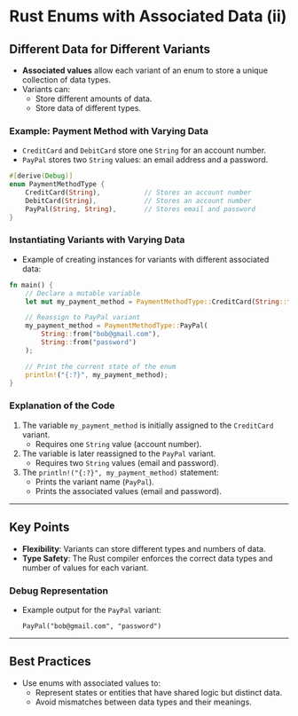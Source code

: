 # Rust Enums with Associated Data (ii)

## Different Data for Different Variants
- **Associated values** allow each variant of an enum to store a unique collection of data types.
- Variants can:
  - Store different amounts of data.
  - Store data of different types.

### Example: Payment Method with Varying Data
- `CreditCard` and `DebitCard` store one `String` for an account number.
- `PayPal` stores two `String` values: an email address and a password.

```rust
#[derive(Debug)]
enum PaymentMethodType {
    CreditCard(String),           // Stores an account number
    DebitCard(String),            // Stores an account number
    PayPal(String, String),       // Stores email and password
}
```

### Instantiating Variants with Varying Data
- Example of creating instances for variants with different associated data:

```rust
fn main() {
    // Declare a mutable variable
    let mut my_payment_method = PaymentMethodType::CreditCard(String::from("5678"));

    // Reassign to PayPal variant
    my_payment_method = PaymentMethodType::PayPal(
        String::from("bob@gmail.com"), 
        String::from("password")
    );

    // Print the current state of the enum
    println!("{:?}", my_payment_method);
}
```

### Explanation of the Code
1. The variable `my_payment_method` is initially assigned to the `CreditCard` variant.
   - Requires one `String` value (account number).
2. The variable is later reassigned to the `PayPal` variant.
   - Requires two `String` values (email and password).
3. The `println!("{:?}", my_payment_method)` statement:
   - Prints the variant name (`PayPal`).
   - Prints the associated values (email and password).

---

## Key Points
- **Flexibility**: Variants can store different types and numbers of data.
- **Type Safety**: The Rust compiler enforces the correct data types and number of values for each variant.

### Debug Representation
- Example output for the `PayPal` variant:
  ```
  PayPal("bob@gmail.com", "password")
  ```

---

## Best Practices
- Use enums with associated values to:
  - Represent states or entities that have shared logic but distinct data.
  - Avoid mismatches between data types and their meanings.
